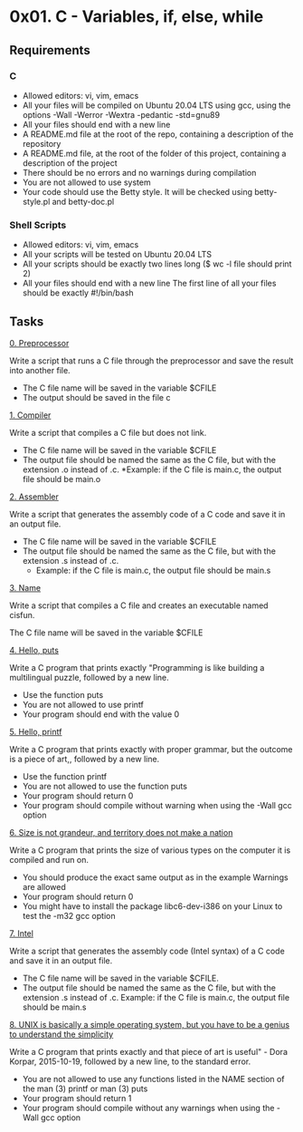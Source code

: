 # 0x01. C - Variables, if, else, while

## Requirements

### C
* Allowed editors: vi, vim, emacs
* All your files will be compiled on Ubuntu 20.04 LTS using gcc, using the options -Wall -Werror -Wextra -pedantic -std=gnu89
* All your files should end with a new line
* A README.md file at the root of the repo, containing a description of the repository
* A README.md file, at the root of the folder of this project, containing a description of the project
* There should be no errors and no warnings during compilation
* You are not allowed to use system
* Your code should use the Betty style. It will be checked using betty-style.pl and betty-doc.pl

### Shell Scripts
* Allowed editors: vi, vim, emacs
* All your scripts will be tested on Ubuntu 20.04 LTS
* All your scripts should be exactly two lines long ($ wc -l file should print 2)
* All your files should end with a new line
The first line of all your files should be exactly #!/bin/bash

## Tasks
[0. Preprocessor](https://github.com/Mfuseini10/alx-low_level_programming/blob/master/0x00-hello_world/0-preprocessor)

Write a script that runs a C file through the preprocessor and save the result into another file.
* The C file name will be saved in the variable $CFILE
* The output should be saved in the file c

[1. Compiler](https://github.com/Mfuseini10/alx-low_level_programming/blob/master/0x00-hello_world/1-compiler)

Write a script that compiles a C file but does not link.
* The C file name will be saved in the variable $CFILE
* The output file should be named the same as the C file, but with the extension .o instead of .c.
  *Example: if the C file is main.c, the output file should be main.o
  
[2. Assembler](https://github.com/Mfuseini10/alx-low_level_programming/blob/master/0x00-hello_world/2-assembler)

Write a script that generates the assembly code of a C code and save it in an output file.
* The C file name will be saved in the variable $CFILE
* The output file should be named the same as the C file, but with the extension .s instead of .c.
  * Example: if the C file is main.c, the output file should be main.s

[3. Name](https://github.com/Mfuseini10/alx-low_level_programming/blob/master/0x00-hello_world/3-name)

Write a script that compiles a C file and creates an executable named cisfun.

The C file name will be saved in the variable $CFILE

[4. Hello, puts](https://github.com/Mfuseini10/alx-low_level_programming/blob/master/0x00-hello_world/4-puts.c)

Write a C program that prints exactly "Programming is like building a multilingual puzzle, followed by a new line.
* Use the function puts
* You are not allowed to use printf
* Your program should end with the value 0

[5. Hello, printf](https://github.com/Mfuseini10/alx-low_level_programming/blob/master/0x00-hello_world/5-printf.c)

Write a C program that prints exactly with proper grammar, but the outcome is a piece of art,, followed by a new line.
* Use the function printf
* You are not allowed to use the function puts
* Your program should return 0
* Your program should compile without warning when using the -Wall gcc option

[6. Size is not grandeur, and territory does not make a nation](https://github.com/Mfuseini10/alx-low_level_programming/blob/master/0x00-hello_world/6-size.c)

Write a C program that prints the size of various types on the computer it is compiled and run on.
* You should produce the exact same output as in the example
Warnings are allowed
* Your program should return 0
* You might have to install the package libc6-dev-i386 on your Linux to test the -m32 gcc option

[7. Intel](https://github.com/Mfuseini10/alx-low_level_programming/blob/master/0x00-hello_world/100-intel)

Write a script that generates the assembly code (Intel syntax) of a C code and save it in an output file.
* The C file name will be saved in the variable $CFILE.
* The output file should be named the same as the C file, but with the extension .s instead of .c.
Example: if the C file is main.c, the output file should be main.s

[8. UNIX is basically a simple operating system, but you have to be a genius to understand the simplicity](https://github.com/Mfuseini10/alx-low_level_programming/blob/master/0x00-hello_world/101-quote.c)

Write a C program that prints exactly and that piece of art is useful" - Dora Korpar, 2015-10-19, followed by a new line, to the standard error.
* You are not allowed to use any functions listed in the NAME section of the man (3) printf or man (3) puts
* Your program should return 1
* Your program should compile without any warnings when using the -Wall gcc option
